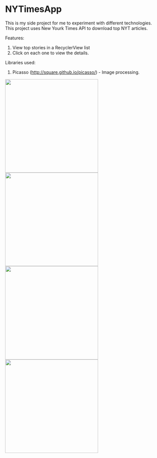 # NYTimesApp
This is my side project for me to experiment with different technologies. 
This project uses New Yourk Times API to download top NYT articles. 

Features: 
1. View top stories in a RecyclerView list
2. Click on each one to view the details. 

Libraries used: 
1. Picasso (http://square.github.io/picasso/) - Image processing.


<img src="https://i.postimg.cc/zGPP3Cdy/Screenshot-20190116-043211-NYT-App.jpg" width="300"/>
<img src="https://i.postimg.cc/3w4fGk6n/Screenshot-20190116-043139-NYT-App.jpg" width="300"/>
<img src="https://i.postimg.cc/SKBTfybq/Screenshot-20190116-043222-NYT-App.jpg" width="300"/>
<img src="https://i.postimg.cc/RZ0DMsTr/Screenshot-20190116-043229-NYT-App.jpg" width="300"/>
